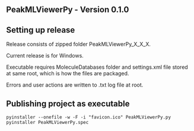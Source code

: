 ## PeakMLViewerPy - Version 0.1.0

## Setting up release

Release consists of zipped folder PeakMLViewerPy_X_X_X.

Current release is for Windows.

Executable requires MoleculeDatabases folder and settings.xml file stored at same root, which is how the files are packaged.

Errors and user actions are written to .txt log file at root.

## Publishing project as executable

```
pyinstaller --onefile -w -F -i "favicon.ico" PeakMLViewerPy.py
pyinstaller PeakMLViewerPy.spec
```
